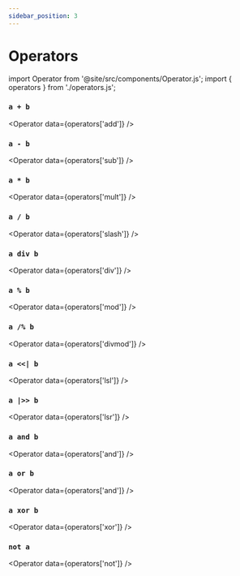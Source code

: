 ```yaml
---
sidebar_position: 3
---
```


# Operators

import Operator from '@site/src/components/Operator.js';
import { operators } from './operators.js';

### `a + b`

<Operator data={operators['add']} />

### `a - b`

<Operator data={operators['sub']} />

### `a * b`

<Operator data={operators['mult']} />

### `a / b`

<Operator data={operators['slash']} />

### `a div b`

<Operator data={operators['div']} />

### `a % b`

<Operator data={operators['mod']} />

### `a /% b`

<Operator data={operators['divmod']} />

### `a <<| b`

<Operator data={operators['lsl']} />

### `a |>> b`

<Operator data={operators['lsr']} />

### `a and b`

<Operator data={operators['and']} />

### `a or b`

<Operator data={operators['and']} />

### `a xor b`

<Operator data={operators['xor']} />

### `not a`

<Operator data={operators['not']} />